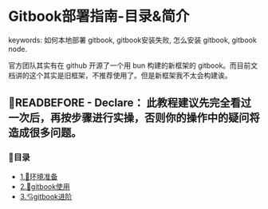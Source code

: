 ﻿# Gitbook部署指南-目录&简介
keywords: 如何本地部署 gitbook, gitbook安装失败, 怎么安装 gitbook, gitbook node.

官方团队其实有在 github 开源了一个用 bun 构建的新框架的 gitbook。而目前文档讲的这个其实是旧框架，不推荐使用了。但是新框架我不太会构建诶。
## 📢READBEFORE - Declare：  此教程建议先完全看过一次后，再按步骤进行实操，否则你的操作中的疑问将造成很多问题。

### 📃目录
  - [1.🌳环境准备](Step1-环境准备.md)
  - [2.🎯gitbook使用](Step2-gitbook.md)
  - [3.💘gitbook进阶](Step3-gitbook进阶.md)

